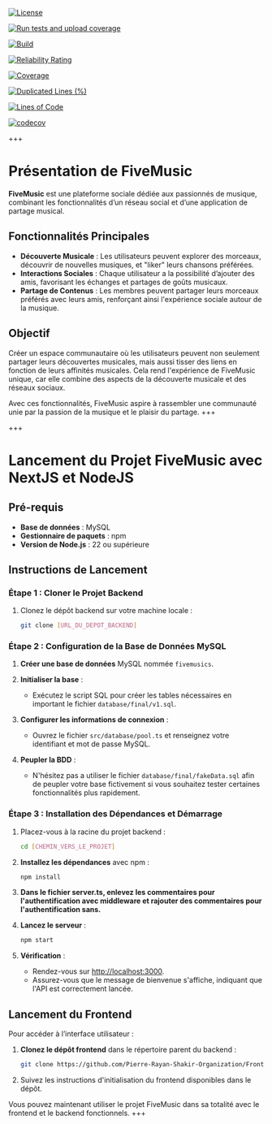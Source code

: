 [![License](https://img.shields.io/badge/License-Apache%202.0-blue.svg)](https://opensource.org/licenses/Apache-2.0)


[![Run tests and upload coverage](https://github.com/Pierre-Rayan-Shakir-Organization/API-SPRING-test/actions/workflows/code-cov.yml/badge.svg)](https://github.com/Pierre-Rayan-Shakir-Organization/API-SPRING-test/actions/workflows/code-cov.yml)

[![Build](https://github.com/Pierre-Rayan-Shakir-Organization/API-SPRING-test/actions/workflows/build.yml/badge.svg)](https://github.com/Pierre-Rayan-Shakir-Organization/API-SPRING-test/actions/workflows/build.yml)

[![Reliability Rating](https://sonarcloud.io/api/project_badges/measure?project=Five-music-key&metric=reliability_rating)](https://sonarcloud.io/summary/new_code?id=Five-music-key)

[![Coverage](https://sonarcloud.io/api/project_badges/measure?project=Five-music-key&metric=coverage)](https://sonarcloud.io/summary/new_code?id=Five-music-key)

[![Duplicated Lines (%)](https://sonarcloud.io/api/project_badges/measure?project=Five-music-key&metric=duplicated_lines_density)](https://sonarcloud.io/summary/new_code?id=Five-music-key)

[![Lines of Code](https://sonarcloud.io/api/project_badges/measure?project=Five-music-key&metric=ncloc)](https://sonarcloud.io/summary/new_code?id=Five-music-key)

[![codecov](https://codecov.io/github/Pierre-Rayan-Shakir-Organization/API-SPRING-test/branch/develop/graph/badge.svg?token=WUVB7ETPNA)](https://codecov.io/github/Pierre-Rayan-Shakir-Organization/API-SPRING-test)




+++
# Présentation de FiveMusic

**FiveMusic** est une plateforme sociale dédiée aux passionnés de musique, combinant les fonctionnalités d’un réseau social et d’une application de partage musical.

## Fonctionnalités Principales
- **Découverte Musicale** : Les utilisateurs peuvent explorer des morceaux, découvrir de nouvelles musiques, et "liker" leurs chansons préférées.
- **Interactions Sociales** : Chaque utilisateur a la possibilité d’ajouter des amis, favorisant les échanges et partages de goûts musicaux.
- **Partage de Contenus** : Les membres peuvent partager leurs morceaux préférés avec leurs amis, renforçant ainsi l'expérience sociale autour de la musique.

## Objectif
Créer un espace communautaire où les utilisateurs peuvent non seulement partager leurs découvertes musicales, mais aussi tisser des liens en fonction de leurs affinités musicales. Cela rend l'expérience de FiveMusic unique, car elle combine des aspects de la découverte musicale et des réseaux sociaux.

Avec ces fonctionnalités, FiveMusic aspire à rassembler une communauté unie par la passion de la musique et le plaisir du partage.
+++



+++
# Lancement du Projet FiveMusic avec NextJS et NodeJS


## Pré-requis
- **Base de données** : MySQL
- **Gestionnaire de paquets** : npm
- **Version de Node.js** : 22 ou supérieure

## Instructions de Lancement

### Étape 1 : Cloner le Projet Backend
1. Clonez le dépôt backend sur votre machine locale :
    ```bash
    git clone [URL_DU_DEPOT_BACKEND]
    ```
   
### Étape 2 : Configuration de la Base de Données MySQL
1. **Créer une base de données** MySQL nommée `fivemusics`.
2. **Initialiser la base** :
   - Exécutez le script SQL pour créer les tables nécessaires en important le fichier `database/final/v1.sql`.
3. **Configurer les informations de connexion** :
   - Ouvrez le fichier `src/database/pool.ts` et renseignez votre identifiant et mot de passe MySQL.

4. **Peupler la BDD** :
   - N'hésitez pas a utiliser le fichier `database/final/fakeData.sql` afin de peupler votre base fictivement si vous souhaitez tester certaines fonctionnalités plus rapidement.

### Étape 3 : Installation des Dépendances et Démarrage
1. Placez-vous à la racine du projet backend :
   ```bash
   cd [CHEMIN_VERS_LE_PROJET]
   ```
2. **Installez les dépendances** avec npm :
   ```bash
   npm install
   ```
   
   
3. **Dans le fichier server.ts, enlevez les commentaires pour l'authentification avec middleware et rajouter des commentaires pour l'authentification sans.**


   
4. **Lancez le serveur** :
   ```bash
   npm start
   ```
5. **Vérification** :
   - Rendez-vous sur [http://localhost:3000](http://localhost:3000).
   - Assurez-vous que le message de bienvenue s'affiche, indiquant que l'API est correctement lancée.

## Lancement du Frontend

Pour accéder à l’interface utilisateur :

1. **Clonez le dépôt frontend** dans le répertoire parent du backend :
    ```bash
    git clone https://github.com/Pierre-Rayan-Shakir-Organization/Front
    ```
2. Suivez les instructions d'initialisation du frontend disponibles dans le dépôt.

Vous pouvez maintenant utiliser le projet FiveMusic dans sa totalité avec le frontend et le backend fonctionnels.
+++


